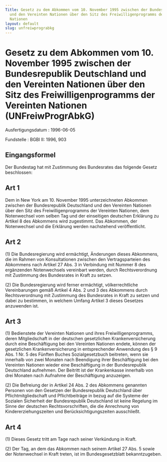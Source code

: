 ```yaml
---
Title: Gesetz zu dem Abkommen vom 10. November 1995 zwischen der Bundesrepublik Deutschland
  und den Vereinten Nationen über den Sitz des Freiwilligenprogramms der Vereinten
  Nationen
layout: default
slug: unfreiwprograbkg
---
```


# Gesetz zu dem Abkommen vom 10. November 1995 zwischen der Bundesrepublik Deutschland und den Vereinten Nationen über den Sitz des Freiwilligenprogramms der Vereinten Nationen (UNFreiwProgrAbkG)

Ausfertigungsdatum
:   1996-06-05

Fundstelle
:   BGBl II: 1996, 903



## Eingangsformel

Der Bundestag hat mit Zustimmung des Bundesrates das folgende Gesetz
beschlossen:


## Art 1

Dem in New York am 10. November 1995 unterzeichneten Abkommen zwischen
der Bundesrepublik Deutschland und den Vereinten Nationen über den
Sitz des Freiwilligenprogramms der Vereinten Nationen, dem
Notenwechsel vom selben Tag und der einseitigen deutschen Erklärung zu
Artikel 8 des Abkommens wird zugestimmt. Das Abkommen, der
Notenwechsel und die Erklärung werden nachstehend veröffentlicht.


## Art 2

(1) Die Bundesregierung wird ermächtigt, Änderungen dieses Abkommens,
die im Rahmen von Konsultationen zwischen den Vertragsparteien des
Abkommens nach Artikel 27 Abs. 3 in Verbindung mit Nummer 8 des
ergänzenden Notenwechsels vereinbart werden, durch Rechtsverordnung
mit Zustimmung des Bundesrates in Kraft zu setzen.

(2) Die Bundesregierung wird ferner ermächtigt, völkerrechtliche
Vereinbarungen gemäß Artikel 4 Abs. 2 und 3 des Abkommens durch
Rechtsverordnung mit Zustimmung des Bundesrates in Kraft zu setzen und
dabei zu bestimmen, in welchem Umfang Artikel 3 dieses Gesetzes
anzuwenden ist.


## Art 3

(1) Bedienstete der Vereinten Nationen und ihres
Freiwilligenprogramms, deren Mitgliedschaft in der deutschen
gesetzlichen Krankenversicherung durch eine Beschäftigung bei den
Vereinten Nationen endete, können der gesetzlichen Krankenversicherung
in entsprechender Anwendung des § 9 Abs. 1 Nr. 5 des Fünften Buches
Sozialgesetzbuch beitreten, wenn sie innerhalb von zwei Monaten nach
Beendigung ihrer Beschäftigung bei den Vereinten Nationen wieder eine
Beschäftigung in der Bundesrepublik Deutschland aufnehmen. Der
Beitritt ist der Krankenkasse innerhalb von drei Monaten nach Aufnahme
der Beschäftigung anzuzeigen.

(2) Die Befreiung der in Artikel 24 Abs. 2 des Abkommens genannten
Personen von den Gesetzen der Bundesrepublik Deutschland über
Pflichtmitgliedschaft und Pflichtbeiträge in bezug auf die Systeme der
Sozialen Sicherheit der Bundesrepublik Deutschland ist keine Regelung
im Sinne der deutschen Rechtsvorschriften, die die Anrechnung von
Kindererziehungszeiten und Berücksichtigungszeiten ausschließt.


## Art 4

(1) Dieses Gesetz tritt am Tage nach seiner Verkündung in Kraft.

(2) Der Tag, an dem das Abkommen nach seinem Artikel 27 Abs. 5 sowie
der Notenwechsel in Kraft treten, ist im Bundesgesetzblatt
bekanntzugeben.

